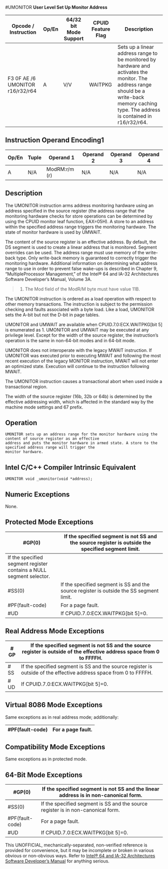 #UMONITOR
**User Level Set Up Monitor Address**

| Opcode / Instruction             | Op/En | 64/32 bit Mode Support | CPUID Feature Flag | Description                                                                                                                                                                                  |
| -------------------------------- | ----- | ---------------------- | ------------------ | -------------------------------------------------------------------------------------------------------------------------------------------------------------------------------------------- |
| F3 0F AE /6 UMONITOR r16/r32/r64 | A     | V/V                    | WAITPKG            | Sets up a linear address range to be monitored by hardware and activates the monitor. The address range should be a write-back memory caching type. The address is contained in r16/r32/r64. |

## Instruction Operand Encoding1

| Op/En | Tuple | Operand 1     | Operand 2 | Operand 3 | Operand 4 |
| ----- | ----- | ------------- | --------- | --------- | --------- |
| A     | N/A   | ModRM:r/m (r) | N/A       | N/A       | N/A       |

## Description

The UMONITOR instruction arms address monitoring hardware using an address specified in the source register (the address range that the monitoring hardware checks for store operations can be determined by using the CPUID monitor leaf function, EAX=05H). A store to an address within the specified address range triggers the monitoring hardware. The state of monitor hardware is used by UMWAIT.

The content of the source register is an effective address. By default, the DS segment is used to create a linear address that is monitored. Segment overrides can be used. The address range must use memory of the write-back type. Only write-back memory is guaranteed to correctly trigger the monitoring hardware. Additional information on determining what address range to use in order to prevent false wake-ups is described in Chapter 9, “MultipleProcessor Management‚” of the Intel® 64 and IA-32 Architectures Software Developer’s Manual, Volume 3A.

> 1. The Mod field of the ModR/M byte must have value 11B.

The UMONITOR instruction is ordered as a load operation with respect to other memory transactions. The instruction is subject to the permission checking and faults associated with a byte load. Like a load, UMONITOR sets the A-bit but not the D-bit in page tables.

UMONITOR and UMWAIT are available when CPUID.7.0:ECX.WAITPKG[bit 5] is enumerated as 1. UMONITOR and UMWAIT may be executed at any privilege level. Except for the width of the source register, the instruction’s operation is the same in non-64-bit modes and in 64-bit mode.

UMONITOR does not interoperate with the legacy MWAIT instruction. If UMONITOR was executed prior to executing MWAIT and following the most recent execution of the legacy MONITOR instruction, MWAIT will not enter an optimized state. Execution will continue to the instruction following MWAIT.

The UMONITOR instruction causes a transactional abort when used inside a transactional region.

The width of the source register (16b, 32b or 64b) is determined by the effective addressing width, which is affected in the standard way by the machine mode settings and 67 prefix.

## Operation

```
UMONITOR sets up an address range for the monitor hardware using the content of source register as an effective
address and puts the monitor hardware in armed state. A store to the specified address range will trigger the
monitor hardware.

```

## Intel C/C++ Compiler Intrinsic Equivalent

```
UMONITOR void _umonitor(void *address);

```

## Numeric Exceptions

None.

## Protected Mode Exceptions

| \#​​​​GP(0)                                                         | If the specified segment is not SS and the source register is outside the specified segment limit. |
| ------------------------------------------------------------------- | -------------------------------------------------------------------------------------------------- |
| If the specified segment register contains a NULL segment selector. |
| \#​​​​​SS(0)                                                        | If the specified segment is SS and the source register is outside the SS segment limit.            |
| \#​PF(fault-code)                                                   | For a page fault.                                                                                  |
| #​​​UD                                                              | If CPUID.7.0:ECX.WAITPKG[bit 5]=0.                                                                 |

## Real Address Mode Exceptions

| \#​​​​GP  | If the specified segment is not SS and the source register is outside of the effective address space from 0 to FFFFH. |
| --------- | --------------------------------------------------------------------------------------------------------------------- |
| \#​​​​​SS | If the specified segment is SS and the source register is outside of the effective address space from 0 to FFFFH.     |
| #​​​UD    | If CPUID.7.0:ECX.WAITPKG[bit 5]=0.                                                                                    |

## Virtual 8086 Mode Exceptions

Same exceptions as in real address mode; additionally:

| \#​PF(fault-code) | For a page fault. |
| ----------------- | ----------------- |

## Compatibility Mode Exceptions

Same exceptions as in protected mode.

## 64-Bit Mode Exceptions

| \#​​​​GP(0)       | If the specified segment is not SS and the linear address is in non-canonical form. |
| ----------------- | ----------------------------------------------------------------------------------- |
| \#​​​​​SS(0)      | If the specified segment is SS and the source register is in non-canonical form.    |
| \#​PF(fault-code) | For a page fault.                                                                   |
| #​​​UD            | If CPUID.7.0:ECX.WAITPKG[bit 5]=0.                                                  |

This UNOFFICIAL, mechanically-separated, non-verified reference is provided for convenience, but it may be
incomplete or broken in various obvious or non-obvious
ways. Refer to [Intel® 64 and IA-32 Architectures Software Developer’s Manual](https://software.intel.com/en-us/download/intel-64-and-ia-32-architectures-sdm-combined-volumes-1-2a-2b-2c-2d-3a-3b-3c-3d-and-4) for anything serious.
